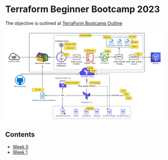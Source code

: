 # Terraform Beginner Bootcamp 2023

The objective is outlined at [TerraForm Bootcamp Outline](https://docs.google.com/document/d/1Ywh-7qaMz3FHUK6SlpZaXJd__FYQnwIlq8MaRmP_X_M/edit)  

<img src="/assets/268042721-ab015431-2d14-4910-aa37-be4807b2b905.png">

## Contents
* [Week 0](/docs/week-0.md)
* [Week 1](/docs/week-1.md)

